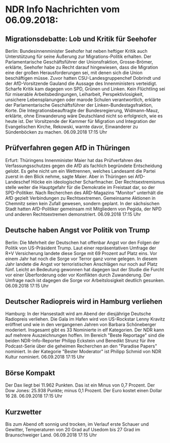 # NDR Info Nachrichten vom 06.09.2018:


## Migrationsdebatte: Lob und Kritik für Seehofer
Berlin:	Bundesinnenminister Seehofer hat neben heftiger Kritik auch Unterstützung für seine Äußerung zur Migrations-Politik erhalten. Der Parlamentarische Geschäftsführer der Unionsfraktion, Grosse-Brömer, erklärte, Seehofer habe zu Recht darauf hingewiesen, dass die Migration eine der großen Herausforderungen sei, mit denen sich die Union beschäftigen müsse. Zuvor hatten CSU-Landesgruppenchef Dobrindt und der AfD-Vorsitzende Gauland die Aussage des Innenministers verteidigt. Scharfe Kritik kam dagegen von SPD, Grünen und Linken. Kein Flüchtling sei für miserable Arbeitsbedingungen, Leiharbeit, Perspektivlosigkeit, unsichere Lebensplanungen oder marode Schulen verantwortlich, erklärte der Parlamentarische Geschäftsführer der Linken-Bundestagsfraktion, Korte. Die Integrationsbeauftragte der Bundesregierung, Widmann-Mauz, erklärte, ohne Einwanderung wäre Deutschland nicht so erfolgreich, wie es heute ist. Der Vorsitzende der Kammer für Migration und Integration der Evangelischen Kirche, Rekowski, warnte davor, Einwanderer zu Sündenböcken zu machen. 06.09.2018 17:15 Uhr 

## Prüfverfahren gegen AfD in Thüringen
Erfurt:		 Thüringens Innenminister Maier hat das Prüfverfahren des Verfassungsschutzes gegen die AfD als fachlich begründete Entscheidung gelobt. Es gehe nicht um ein Wettrennen, welches Landesamt die Partei zuerst in den Blick nehme, sagte Maier. Aber in Thüringen sei AfD-Landeschef Höcke ein ideologischer Scharfmacher. Der Rechtsextremismus stelle weiter die Hauptgefahr für die Demokratie im Freistaat dar, so der SPD-Politiker. Nach Recherchen des ARD-Magazins "Monitor" unterhält die AfD gezielt Verbindungen zu Rechtsextremen. Gemeinsame Aktionen in Chemnitz seien kein Zufall gewesen, sondern geplant. In der sächsischen Stadt hatten AfD-Politiker gemeinsam mit Mitgliedern von Pegida, der NPD und anderen Rechtsextremen demonstriert. 06.09.2018 17:15 Uhr 

## Deutsche haben Angst vor Politik von Trump
Berlin: Die Mehrheit der Deutschen hat offenbar Angst vor den Folgen der Politik von US-Präsident Trump. Laut einer repräsentativen Umfrage der R+V Versicherung landete diese Sorge mit 69 Prozent auf Platz eins. Vor einem Jahr hat noch die Sorge vor Terror ganz vorne gelegen. In diesem Jahr landete die Angst vor terroristischen Anschlägen nur noch auf Platz fünf. Leicht an Bedeutung gewonnen hat dagegen laut der Studie die Furcht vor einer Überforderung oder vor Konflikten durch Zuwanderung. Der Umfrage nach ist dagegen die Sorge vor Arbeitslosigkeit deutlich gesunken. 06.09.2018 17:15 Uhr 

## Deutscher Radiopreis wird in Hamburg verliehen
Hamburg: In der Hansestadt wird am Abend der diesjährige Deutsche Radiopreis verliehen. Die Gala im Hafen wird von US-Rockstar Lenny Kravitz eröffnet und wie in den vergangenen Jahren von Barbara Schöneberger moderiert. Insgesamt gibt es 33 Nominierte in elf Kategorien. Der NDR kann auf mehrere Auszeichnungen hoffen. Im Bereich "Beste Reportage" sind die beiden NDR-Info-Reporter Philipp Eckstein und Benedikt Strunz für ihre Podcast-Serie über die geheimen Recherchen an den "Paradise Papers" nominiert. In der Kategorie "Bester Moderator" ist Philipp Schmid von NDR Kultur nominiert. 06.09.2018 17:15 Uhr 

## Börse Kompakt
Der Dax liegt bei 11.962 Punkten. Das ist ein Minus von 0,7 Prozent. Der Dow Jones: 25.938 Punkte; minus 0,1 Prozent. Der Euro kostet einen Dollar 16 28. 06.09.2018 17:15 Uhr 

## Kurzwetter
Bis zum Abend oft sonnig und trocken, im Verlauf erste Schauer und Gewitter, Temperaturen von 20 Grad auf Usedom bis 27 Grad im Braunschweiger Land. 06.09.2018 17:15 Uhr 
